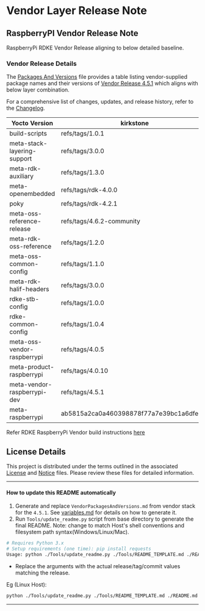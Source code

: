 # Vendor Layer Release Note
## RaspberryPI Vendor Release Note
RaspberryPi RDKE Vendor Release aligning to below detailed baseline.

### Vendor Release Details
The [Packages And Versions](VendorPackagesAndVersions.md) file provides a table listing vendor-supplied package names and their versions of [Vendor Release 4.5.1](https://github.com/rdkcentral/vendor-manifest-raspberrypi/releases/tag/4.5.1) which aligns with below layer combination.

For a comprehensive list of changes, updates, and release history, refer to the [Changelog](CHANGELOG.md).

| Yocto Version | kirkstone |
|--------------|-----------------|
| build-scripts | refs/tags/1.0.1 |
| meta-stack-layering-support | refs/tags/3.0.0 |
| meta-rdk-auxiliary | refs/tags/1.3.0 |
| meta-openembedded | refs/tags/rdk-4.0.0 |
| poky | refs/tags/rdk-4.2.1 |
| meta-oss-reference-release | refs/tags/4.6.2-community |
| meta-rdk-oss-reference | refs/tags/1.2.0 |
| meta-oss-common-config | refs/tags/1.1.0 |
| meta-rdk-halif-headers | refs/tags/3.0.0 |
| rdke-stb-config | refs/tags/1.0.0 |
| rdke-common-config | refs/tags/1.0.4 |
| meta-oss-vendor-raspberrypi | refs/tags/4.0.5 |
| meta-product-raspberrypi | refs/tags/4.0.10 |
| meta-vendor-raspberrypi-dev | refs/tags/4.5.1 |
| meta-raspberrypi | ab5815a2ca0a460398878f77a7e39bc1a6dfe0bf |

Refer RDKE RaspberryPi Vendor build instructions [here](https://github.com/rdkcentral/vendor-manifest-raspberrypi?tab=readme-ov-file#vendor-manifest-raspberrypi)

## License Details
This project is distributed under the terms outlined in the associated [License](LICENSE) and [Notice](NOTICE) files. Please review these files for detailed information.

---

#### How to update this README automatically

1. Generate and replace `VendorPackagesAndVersions.md` from vendor stack for the `4.5.1`. See [variables.md](https://github.com/rdkcentral/meta-stack-layering-support/blob/main/docs/variables.md) for details on how to generate it.
2. Run `Tools/update_readme.py` script from base directory to generate the final README. Note: change to match Host's shell conventions and filesystem path syntax(Windows/Linux/Mac).
```sh
# Requires Python 3.x
# Setup requirements (one time): pip install requests
Usage: python ./Tools/update_readme.py ./Tools/README_TEMPLATE.md ./README.md <MANIFEST_NAME> 4.5.1
```
- Replace the arguments with the actual release/tag/commit values matching the release.

Eg (Linux Host):
```sh
python ./Tools/update_readme.py ./Tools/README_TEMPLATE.md ./README.md rdke-raspberrypi.xml 4.5.1
```

---
